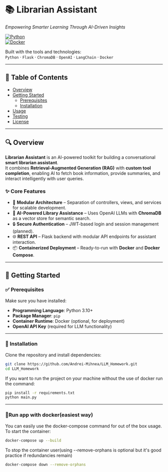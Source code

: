 # 📚 Librarian Assistant
*Empowering Smarter Learning Through AI-Driven Insights*

[![Python](https://img.shields.io/badge/python-3.10%2B-blue)](https://www.python.org/)  
[![Docker](https://img.shields.io/badge/docker-ready-0db7ed)](https://www.docker.com/)  

Built with the tools and technologies:  
`Python` · `Flask` · `ChromaDB` · `OpenAI` · `LangChain` · `Docker`

---

## 📑 Table of Contents
- [Overview](#overview)
- [Getting Started](#getting-started)
  - [Prerequisites](#prerequisites)
  - [Installation](#installation)
- [Usage](#usage)
- [Testing](#testing)
- [License](#license)

---

## 🔍 Overview

**Librarian Assistant** is an AI-powered toolkit for building a conversational **smart librarian assistant**.  
It combines **Retrieval-Augmented Generation (RAG)** with **custom tool completion**, enabling AI to fetch book information, provide summaries, and interact intelligently with user queries.

### ✨ Core Features
- 🧩 **Modular Architecture** – Separation of controllers, views, and services for scalable development.  
- 📖 **AI-Powered Library Assistance** – Uses OpenAI LLMs with **ChromaDB** as a vector store for semantic search.  
- 🔒 **Secure Authentication** – JWT-based login and session management (planned).  
- 🌐 **REST API** – Flask backend with modular API endpoints for assistant interaction.  
- 📦 **Containerized Deployment** – Ready-to-run with **Docker** and **Docker Compose**.  

---

## 🚀 Getting Started

### ✅ Prerequisites
Make sure you have installed:
- **Programming Language**: Python 3.10+  
- **Package Manager**: `pip`  
- **Container Runtime**: Docker (optional, for deployment)  
- **OpenAI API Key** (required for LLM functionality)  

---

### 🔧 Installation

Clone the repository and install dependencies:

```bash
git clone https://github.com/Andrei-Mihnea/LLM_Homework.git
cd LLM_Homework

```
If you want to run the project on your machine without the use of docker run the command:
```bash
pip install -r requirements.txt
python main.py
```

---

### 🔧Run app with docker(easiest way)

You can easily use the docker-compose command for out of the box usage.
To start the container:
```bash
docker-compose up --build
```

To stop the container user(using --remove-orphans is optional but it's good practice if redundancies remain)
```bash
docker-compose down --remove-orphans